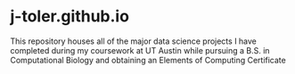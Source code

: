 # j-toler.github.io
This repository houses all of the major data science projects I have completed during my coursework at UT Austin while pursuing a B.S. in Computational Biology and obtaining an Elements of Computing Certificate
